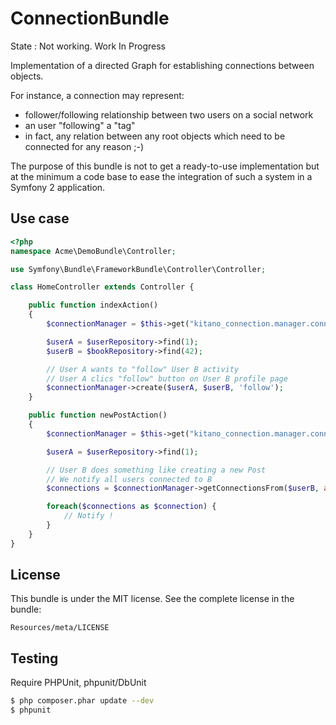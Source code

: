 ConnectionBundle
================

State : Not working. Work In Progress

Implementation of a directed Graph for establishing connections between objects.

For instance, a connection may represent:
* follower/following relationship between two users on a social network
* an user "following" a "tag"
* in fact, any relation between any root objects which need to be connected for any reason ;-)

The purpose of this bundle is not to get a ready-to-use implementation but at the minimum a code base to ease the integration of such a system in a Symfony 2 application.


Use case
--------

```php
<?php
namespace Acme\DemoBundle\Controller;

use Symfony\Bundle\FrameworkBundle\Controller\Controller;

class HomeController extends Controller {

    public function indexAction() 
    {
        $connectionManager = $this->get("kitano_connection.manager.connection");

        $userA = $userRepository->find(1);
        $userB = $bookRepository->find(42);

        // User A wants to "follow" User B activity
        // User A clics "follow" button on User B profile page
        $connectionManager->create($userA, $userB, 'follow');
    }

    public function newPostAction() 
    {
        $connectionManager = $this->get("kitano_connection.manager.connection");

        $userA = $userRepository->find(1);

        // User B does something like creating a new Post
        // We notify all users connected to B
        $connections = $connectionManager->getConnectionsFrom($userB, array('type' => 'follow'));

        foreach($connections as $connection) {
            // Notify !
        }
    }
}

```

License
-------

This bundle is under the MIT license. See the complete license in the bundle:

    Resources/meta/LICENSE

Testing
-------

Require PHPUnit, phpunit/DbUnit

```bash
$ php composer.phar update --dev
$ phpunit
```

